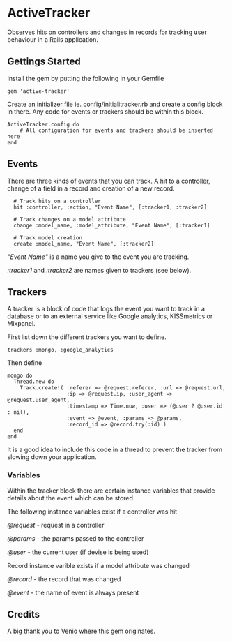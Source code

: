 ActiveTracker
=============

Observes hits on controllers and changes in records for tracking user behaviour
in a Rails application.

Gettings Started
----------------

Install the gem by putting the following in your Gemfile

    gem 'active-tracker'

Create an initializer file ie. config/initialitracker.rb and create a config
block in there. Any code for events or trackers should be within this block.

    ActiveTracker.config do
        # All configuration for events and trackers should be inserted here
    end

Events
------

There are three kinds of events that you can track. A hit to a controller, 
change of a field in a record and creation of a new record.

      # Track hits on a controller
      hit :controller, :action, "Event Name", [:tracker1, :tracker2]

      # Track changes on a model attribute
      change :model_name, :model_attribute, "Event Name", [:tracker1]

      # Track model creation
      create :model_name, "Event Name", [:tracker2]

*"Event Name"* is a name you give to the event you are tracking.

*:tracker1* and *:tracker2* are names given to trackers (see below).

Trackers
--------

A tracker is a block of code that logs the event you want to track in a 
database or to an external service like Google analytics, KISSmetrics or 
Mixpanel. 

First list down the different trackers you want to define.

    trackers :mongo, :google_analytics

Then define   

    mongo do
      Thread.new do
        Track.create!( :referer => @request.referer, :url => @request.url, 
                       :ip => @request.ip, :user_agent => @request.user_agent,
                       :timestamp => Time.now, :user => (@user ? @user.id : nil), 
                       :event => @event, :params => @params, 
                       :record_id => @record.try(:id) )
      end
    end
    

It is a good idea to include this code in a thread to prevent the tracker from
slowing down your application.

### Variables

Within the tracker block there are certain instance variables that provide
details about the event which can be stored.

The following instance variables exist if a controller was hit

*@request* - request in a controller

*@params* - the params passed to the controller

*@user* - the current user (if devise is being used)

Record instance varible exists if a model attribute was changed

*@record* - the record that was changed

*@event* - the name of event is always present

Credits
-------

A big thank you to Venio where this gem originates.